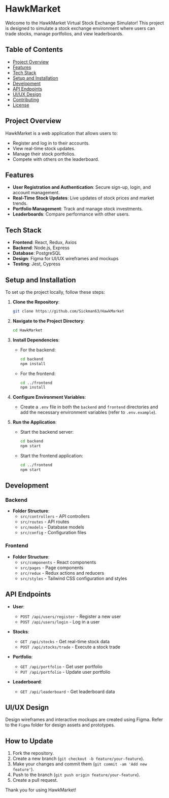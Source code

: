 # HawkMarket

Welcome to the HawkMarket Virtual Stock Exchange Simulator! This project is designed to simulate a stock exchange environment where users can trade stocks, manage portfolios, and view leaderboards.

## Table of Contents

- [Project Overview](#project-overview)
- [Features](#features)
- [Tech Stack](#tech-stack)
- [Setup and Installation](#setup-and-installation)
- [Development](#development)
- [API Endpoints](#api-endpoints)
- [UI/UX Design](#uiux-design)
- [Contributing](#contributing)
- [License](#license)

## Project Overview

HawkMarket is a web application that allows users to:
- Register and log in to their accounts.
- View real-time stock updates.
- Manage their stock portfolios.
- Compete with others on the leaderboard.

## Features

- **User Registration and Authentication**: Secure sign-up, login, and account management.
- **Real-Time Stock Updates**: Live updates of stock prices and market trends.
- **Portfolio Management**: Track and manage stock investments.
- **Leaderboards**: Compare performance with other users.

## Tech Stack

- **Frontend**: React, Redux, Axios
- **Backend**: Node.js, Express
- **Database**: PostgreSQL
- **Design**: Figma for UI/UX wireframes and mockups
- **Testing**: Jest, Cypress

## Setup and Installation

To set up the project locally, follow these steps:

1. **Clone the Repository**:
   ```bash
   git clone https://github.com/Sickman63/HawkMarket
   ```

2. **Navigate to the Project Directory**:
   ```bash
   cd HawkMarket
   ```

3. **Install Dependencies**:
   - For the backend:
     ```bash
     cd backend
     npm install
     ```
   - For the frontend:
     ```bash
     cd ../frontend
     npm install
     ```

4. **Configure Environment Variables**:
   - Create a `.env` file in both the `backend` and `frontend` directories and add the necessary environment variables (refer to `.env.example`).

5. **Run the Application**:
   - Start the backend server:
     ```bash
     cd backend
     npm start
     ```
   - Start the frontend application:
     ```bash
     cd ../frontend
     npm start
     ```

## Development

### Backend

- **Folder Structure**:
  - `src/controllers` - API controllers
  - `src/routes` - API routes
  - `src/models` - Database models
  - `src/config` - Configuration files

### Frontend

- **Folder Structure**:
  - `src/components` - React components
  - `src/pages` - Page components
  - `src/redux` - Redux actions and reducers
  - `src/styles` - Tailwind CSS configuration and styles

## API Endpoints

- **User**:
  - `POST /api/users/register` - Register a new user
  - `POST /api/users/login` - Log in a user

- **Stocks**:
  - `GET /api/stocks` - Get real-time stock data
  - `POST /api/stocks/trade` - Execute a stock trade

- **Portfolio**:
  - `GET /api/portfolio` - Get user portfolio
  - `PUT /api/portfolio` - Update user portfolio

- **Leaderboard**:
  - `GET /api/leaderboard` - Get leaderboard data

## UI/UX Design

Design wireframes and interactive mockups are created using Figma. Refer to the `Figma` folder for design assets and prototypes.

## How to Update

1. Fork the repository.
2. Create a new branch (`git checkout -b feature/your-feature`).
3. Make your changes and commit them (`git commit -am 'Add new feature'`).
4. Push to the branch (`git push origin feature/your-feature`).
5. Create a pull request.

Thank you for using HawkMarket!
```

